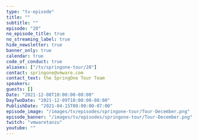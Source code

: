 ```yaml
---
type: "tv-episode"
title: ""
subtitle: ""
episode: "20"
no_episode_title: true
no_streaming_label: true
hide_newsletter: true
banner_only: true
calendar: true
code_of_conduct: true
aliases: ["/tv/springone-tour/20"]
contact: springone@vmware.com
contact_text: the SpringOne Tour Team
speakers:
guests: []
Date: "2021-12-08T10:00:00-08:00"
DayTwoDate: "2021-12-09T10:00:00-08:00"
PublishDate: "2021-04-15T00:00:00-07:00"
episode_image: "/images/tv/episodes/springone-tour/Tour-December.png"
episode_banner: "/images/tv/episodes/springone-tour/Tour-December.png"
twitch: "vmwaretanzu"
youtube: ""
---
```



